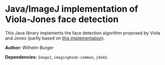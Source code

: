 # Java/ImageJ implementation of Viola-Jones face detection #

This Java library implements the face detection algorithm proposed by Viola and Jones 
(partly based on [this implementation](https://code.google.com/archive/p/jviolajones/)).

**Author:** Wilhelm Burger

**Dependencies:** ``ImageJ``, ``imagingbook-common``, ``jdom2``.
